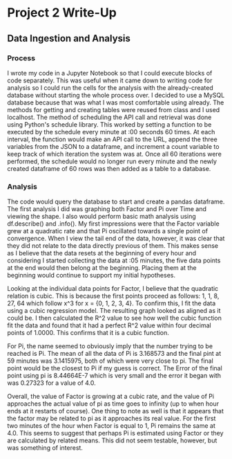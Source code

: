 # Project 2 Write-Up

## Data Ingestion and Analysis

### Process
I wrote my code in a Jupyter Notebook so that I could execute blocks of code separately. This was useful when it came down to writing code for analysis
so I could run the cells for the analysis with the already-created database without starting the whole process over. I decided to use a MySQL database
because that was what I was most comfortable using already. The methods for getting and creating tables were reused from class and I used localhost.
The method of scheduling the API call and retrieval was done using Python's schedule library. This worked by setting a function to be executed by the
schedule every minute at :00 seconds 60 times. At each interval, the function would make an API call to the URL, append the three variables from the JSON
to a dataframe, and increment a count variable to keep track of which iteration the system was at. Once all 60 iterations were performed, the schedule
would no longer run every minute and the newly created dataframe of 60 rows was then added as a table to a database.

### Analysis
The code would query the database to start and create a pandas dataframe. The first analysis I did was graphing both Factor and Pi over Time and viewing
the shape. I also would perform basic math analysis using df.describe() and .info(). My first impressions were that the Factor variable grew at a quadratic
rate and that Pi oscillated towards a single point of convergence. When I view the tail end of the data, however, it was clear that they did not relate to
the data directly previous of them. This makes sense as I believe that the data resets at the beginning of every hour and considering I started collecting the 
data at :05 minutes, the five data points at the end would then belong at the beginning. Placing them at the beginning would continue to support my initial
hypotheses.

Looking at the individual data points for Factor, I believe that the quadratic relation is cubic. This is because the first points proceed as follows: 1, 1,
8, 27, 64 which follow x^3 for x = {0, 1, 2, 3, 4}. To confirm this, I fit the data using a cubic regression model. The resulting graph looked as aligned as
it could be. I then calculated the R^2 value to see how well the cubic function fit the data and found that it had a perfect R^2 value within four decimal 
points of 1.0000. This confirms that it is a cubic function.

For Pi, the name seemed to obviously imply that the number trying to be reached is Pi. The mean of all the data of Pi is 3.168573 and the final pint at 59
minutes was 3.1415975, both of which were very close to pi. The final point would be the closest to Pi if my guess is correct. The Error of the final point
using pi is 8.44664E-7 which is very small and the error it began with was 0.27323 for a value of 4.0.

Overall, the value of Factor is growing at a cubic rate, and the value of Pi approaches the actual value of pi as time goes to infinity (up to when hour ends
at it restarts of course). One thing to note as well is that it appears that the factor may be related to pi as it approaches its real value. For the first two
minutes of the hour when Factor is equal to 1, Pi remains the same at 4.0. This seems to suggest that perhaps Pi is estimated using Factor or they are calculated
by related means. This did not seem testable, however, but was something of interest.
